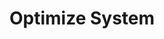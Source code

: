 ---
sidebar_position: 3
title: "Optimize System"
sidebar_label: "Optimize System"
description: "Improve Alpine Linux performance - optimize system settings, tune kernel parameters, enhance boot speed, and maximize system efficiency in minimal environments."
keywords:
  - "alpine system optimization"
  - "performance tuning"
  - "system efficiency"
  - "boot optimization"
  - "kernel tuning"
tags:
  - alpine
  - system-optimization
  - performance-tuning
  - efficiency
  - optimization
slug: /linux/alpine/administration/system-maintenance/optimize-system
---